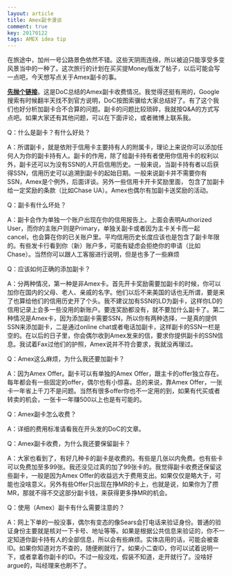 ```yaml
---
layout: article
title: Amex副卡漫谈
comment: true
key: 20170122
tags: AMEX idea tip
---
```


在旅途中，加州一号公路景色依然不错。这些天阴雨连绵，所以被迫只能享受多变风景当中的一种了。这次旅行的计划在买买提Money版发了帖子，以后可能会写一点吧，今天想写点关于Amex副卡的事。


**[先抛个链接](http://www.doctorofcredit.com/list-american-express-cards-access-amex-offers-af-au-fee/)**。这是DoC总结的Amex副卡收费情况。我觉得还挺有用的，Google搜索有时候翻半天找不到官方说明，DoC按图索骥给大家总结好了。有了这个我们也好分析加副卡合不合算的问题。副卡的问题比较琐碎，我就按Q&A的方式写点吧。如果大家还有其他问题，可以在下面评论，或者微博上联系我。

Q：什么是副卡？有什么好处？

A：所谓副卡，就是依附于信用卡主要持有人的附属卡，理论上来说你可以添加任何人为你的副卡持有人。副卡的作用，除了给副卡持有者使用你信用卡的权利以外，副卡还可以为没有SSN的人开启信用历史。一般来说，当副卡持有者以后获得SSN，信用历史可以追溯到副卡的起始日期。一般来说副卡并不需要你有SSN，Amex是个例外，后面详谈。另外一些信用卡开卡奖励里面， 包含了加副卡给一定奖励的条款（比如Chase UA）。Amex也偶尔有加副卡送奖励的活动。

Q：副卡有什么坏处？

A：副卡会作为单独一个账户出现在你的信用报告上。上面会表明Authorized User，而你的主账户则是Primary，单独关副卡或者因为主卡关卡而一起cancel，也会算在你的已关账户里。平均信用历史长度应该也是包含了副卡年限的。有些发卡行看到你（新）账户多，可能有疑虑会拒绝你的申请（比如Chase）。当然你可以跟人工客服进行说明，但是也多了一些麻烦

Q：应该如何正确的添加副卡？

A：分两种情况，第一种是非Amex卡。首先开卡奖励需要加副卡的时候，你可以加你在国内的父母、老人、亲戚的名字。他们以后不来美国的话也无所谓，要是来了也算给他们的信用历史开了个头。我不建议加有SSN的LD为副卡，这样你LD的信用记录上会多一些没用的新账户。要连奖励都没有，就不要加什么副卡了。第二种情况是Amex卡，因为添加副卡需要SSN，所以你有两种选择，一是真的提供SSN来添加副卡，二是通过online chat或者电话加副卡，这样副卡的SSN一栏是空的。在以后的日子里，你会偶尔收到Amex发来的信，要求你提供副卡的SSN信息。我试着Fax过他们的护照，Amex说并不符合要求，我就没再理过。

Q：Amex这么麻烦，为什么我还要加副卡？

A：因为Amex Offer。副卡可以有单独的Amex Offer，跟主卡的offer独立存在。每年都会有一些固定的offer，偶尔也有小惊喜。总的来说，靠Amex Offer，一张卡一年省上千刀不是问题。当然有很多offer你也不一定用的到，如果有代买或者转卖的机会，一张卡一年赚500以上也是有可能的。

Q：Amex副卡怎么收费？

A：详细的费用标准请看我在开头发的DoC的文章。

Q：Amex副卡收费，为什么我还要保留副卡？

A：大家也看到了，有好几种卡的副卡是收费的。有些是几张以内免费。也有些卡可以免费加至多99张。我还没见过真的加了99张卡的。我觉得副卡收费还保留这些副卡，一般是因为Amex Offer的收益远大于费用支出。如果仅仅是略大于，可能也没啥意义。另外有些Offer只出现在挣MR的卡上，也就是说，如果你为了攒MR，那就不得不交这部分副卡钱，来获得更多挣MR的机会。

Q：使用（Amex）副卡有什么需要注意的？

A：网上下单的一般没事，偶尔有变态的像Sears会打电话来验证身份。普通的验证身份主要就是核对一下卡号、地址等等。如果是根据公共信息来验证的，你不一定知道你副卡持有人的全部信息，所以会有些麻烦。实体店用的话，可能会被查ID。如果你知道对方不查的，随便刷就行了。如果小二查ID，你可以试着说明一下，或者拿着你副卡的ID。不过一般没戏，假装不知道，走开就行了。没啥好argue的，叫经理来也刷不了。

 

 

 

 

 
